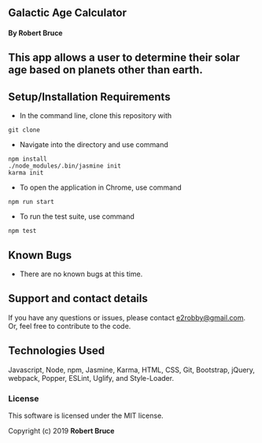 ## Galactic Age Calculator

#### By Robert Bruce

## This app allows a user to determine their solar age based on planets other than earth.

## Setup/Installation Requirements

* In the command line, clone this repository with
```
git clone
```

* Navigate into the directory and use command
```
npm install
./node_modules/.bin/jasmine init
karma init
```
* To open the application in Chrome, use command
```
npm run start
```
* To run the test suite, use command
```
npm test
```

## Known Bugs

* There are no known bugs at this time.

## Support and contact details

If you have any questions or issues, please contact e2robby@gmail.com. Or, feel free to contribute to the code.

## Technologies Used

Javascript, Node, npm, Jasmine, Karma, HTML, CSS, Git, Bootstrap, jQuery, webpack, Popper, ESLint, Uglify, and Style-Loader.

### License

This software is licensed under the MIT license.

Copyright (c) 2019 **Robert Bruce**
